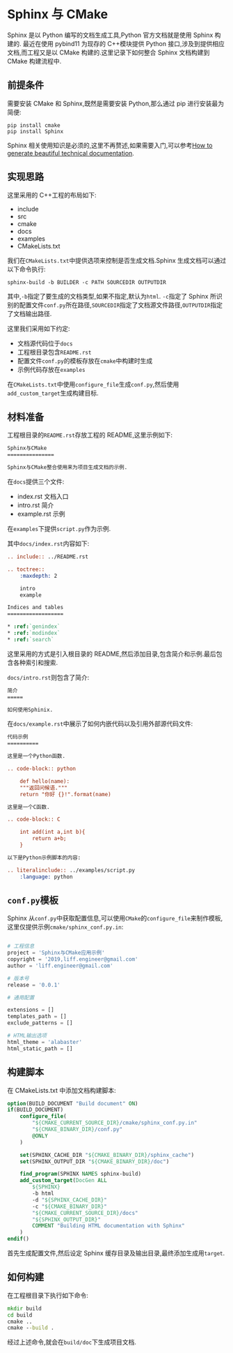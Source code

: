# Sphinx 与 CMake

Sphinx 是以 Python 编写的文档生成工具,Python 官方文档就是使用 Sphinx 构建的. 最近在使用 pybind11 为现存的 C++模块提供 Python 接口,涉及到提供相应文档,而工程又是以 CMake 构建的.这里记录下如何整合 Sphinx 文档构建到 CMake 构建流程中.

## 前提条件

需要安装 CMake 和 Sphinx,既然是需要安装 Python,那么通过 pip 进行安装最为简便:

```BAT
pip install cmake
pip install Sphinx
```

Sphinx 相关使用知识是必须的,这里不再赘述,如果需要入门,可以参考[How to generate beautiful technical documentation](https://www.tjelvarolsson.com/blog/how-to-generate-beautiful-technical-documentation/).

## 实现思路

这里采用的 C++工程的布局如下:

- include
- src
- cmake
- docs
- examples
- CMakeLists.txt

我们在`CMakeLists.txt`中提供选项来控制是否生成文档.Sphinx 生成文档可以通过以下命令执行:

```BAT
sphinx-build -b BUILDER -c PATH SOURCEDIR OUTPUTDIR
```

其中,`-b`指定了要生成的文档类型,如果不指定,默认为`html`. `-c`指定了 Sphinx 所识别的配置文件`conf.py`所在路径,`SOURCEDIR`指定了文档源文件路径,`OUTPUTDIR`指定了文档输出路径.

这里我们采用如下约定:

- 文档源代码位于`docs`
- 工程根目录包含`README.rst`
- 配置文件`conf.py`的模板存放在`cmake`中构建时生成
- 示例代码存放在`examples`

在`CMakeLists.txt`中使用`configure_file`生成`conf.py`,然后使用`add_custom_target`生成构建目标.

## 材料准备

工程根目录的`README.rst`存放工程的 README,这里示例如下:

```rst
Sphinx与CMake
===============

Sphinx与CMake整合使用来为项目生成文档的示例.
```

在`docs`提供三个文件:

- index.rst 文档入口
- intro.rst 简介
- example.rst 示例

在`examples`下提供`script.py`作为示例.

其中`docs/index.rst`内容如下:

```rst
.. include:: ../README.rst

.. toctree::
    :maxdepth: 2

    intro
    example

Indices and tables
==================

* :ref:`genindex`
* :ref:`modindex`
* :ref:`search`
```

这里采用的方式是引入根目录的 README,然后添加目录,包含简介和示例.最后包含各种索引和搜索.

`docs/intro.rst`则包含了简介:

```rst
简介
=====

如何使用Sphinix.

```

在`docs/example.rst`中展示了如何内嵌代码以及引用外部源代码文件:

```rst
代码示例
==========

这里是一个Python函数.

.. code-block:: python

    def hello(name):
    """返回问候语."""
    return "你好 {}!".format(name)

这里是一个C函数.

.. code-block:: C

    int add(int a,int b){
        return a+b;
    }

以下是Python示例脚本的内容:

.. literalinclude:: ../examples/script.py
    :language: python

```

## `conf.py`模板

Sphinx 从`conf.py`中获取配置信息,可以使用`CMake`的`configure_file`来制作模板,这里仅提供示例`cmake/sphinx_conf.py.in`:

```python

# 工程信息
project = 'Sphinx与CMake应用示例'
copyright = '2019,liff.engineer@gmail.com'
author = 'liff.engineer@gmail.com'

# 版本号
release = '0.0.1'

# 通用配置

extensions = []
templates_path = []
exclude_patterns = []

# HTML输出选项
html_theme = 'alabaster'
html_static_path = []

```

## 构建脚本

在 CMakeLists.txt 中添加文档构建脚本:

```cmake
option(BUILD_DOCUMENT "Build document" ON)
if(BUILD_DOCUMENT)
    configure_file(
        "${CMAKE_CURRENT_SOURCE_DIR}/cmake/sphinx_conf.py.in"
        "${CMAKE_BINARY_DIR}/conf.py"
        @ONLY
    )

    set(SPHINX_CACHE_DIR "${CMAKE_BINARY_DIR}/sphinx_cache")
    set(SPHINX_OUTPUT_DIR "${CMAKE_BINARY_DIR}/doc")

    find_program(SPHINX NAMES sphinx-build)
    add_custom_target(DocGen ALL
        ${SPHINX}
        -b html
        -d "${SPHINX_CACHE_DIR}"
        -c "${CMAKE_BINARY_DIR}"
        "${CMAKE_CURRENT_SOURCE_DIR}/docs"
        "${SPHINX_OUTPUT_DIR}"
        COMMENT "Building HTML documentation with Sphinx"
    )
endif()
```

首先生成配置文件,然后设定 Sphinx 缓存目录及输出目录,最终添加生成用`target`.

## 如何构建

在工程根目录下执行如下命令:

```bat
mkdir build
cd build
cmake ..
cmake --build .
```

经过上述命令,就会在`build/doc`下生成项目文档.
